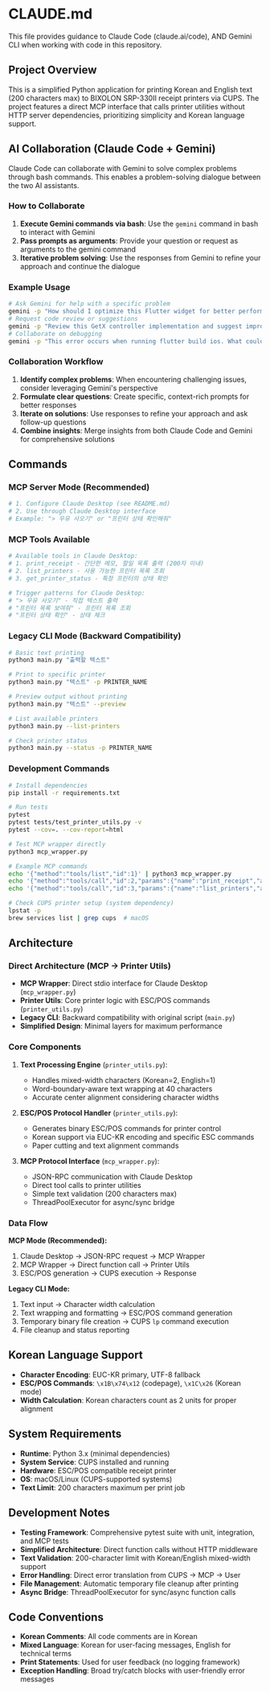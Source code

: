# CLAUDE.md

This file provides guidance to Claude Code (claude.ai/code), AND Gemini CLI when working with code in this repository.

## Project Overview

This is a simplified Python application for printing Korean and English text (200 characters max) to BIXOLON SRP-330II receipt printers via CUPS. The project features a direct MCP interface that calls printer utilities without HTTP server dependencies, prioritizing simplicity and Korean language support.

## AI Collaboration (Claude Code + Gemini)
Claude Code can collaborate with Gemini to solve complex problems through bash commands. This enables a problem-solving dialogue between the two AI assistants.
### How to Collaborate
1. **Execute Gemini commands via bash**: Use the `gemini` command in bash to interact with Gemini
2. **Pass prompts as arguments**: Provide your question or request as arguments to the gemini command
3. **Iterative problem solving**: Use the responses from Gemini to refine your approach and continue the dialogue
### Example Usage
```bash
# Ask Gemini for help with a specific problem
gemini -p "How should I optimize this Flutter widget for better performance?"
# Request code review or suggestions
gemini -p "Review this GetX controller implementation and suggest improvements"
# Collaborate on debugging
gemini -p "This error occurs when running flutter build ios. What could be the cause?"
```
### Collaboration Workflow
1. **Identify complex problems**: When encountering challenging issues, consider leveraging Gemini's perspective
2. **Formulate clear questions**: Create specific, context-rich prompts for better responses
3. **Iterate on solutions**: Use responses to refine your approach and ask follow-up questions
4. **Combine insights**: Merge insights from both Claude Code and Gemini for comprehensive solutions

## Commands

### MCP Server Mode (Recommended)
```bash
# 1. Configure Claude Desktop (see README.md)
# 2. Use through Claude Desktop interface
# Example: "> 우유 사오기" or "프린터 상태 확인해줘"
```

### MCP Tools Available
```bash
# Available tools in Claude Desktop:
# 1. print_receipt - 간단한 메모, 할일 목록 출력 (200자 이내)
# 2. list_printers - 사용 가능한 프린터 목록 조회
# 3. get_printer_status - 특정 프린터의 상태 확인

# Trigger patterns for Claude Desktop:
# "> 우유 사오기" - 직접 텍스트 출력
# "프린터 목록 보여줘" - 프린터 목록 조회
# "프린터 상태 확인" - 상태 체크
```

### Legacy CLI Mode (Backward Compatibility)
```bash
# Basic text printing
python3 main.py "출력할 텍스트"

# Print to specific printer
python3 main.py "텍스트" -p PRINTER_NAME

# Preview output without printing
python3 main.py "텍스트" --preview

# List available printers
python3 main.py --list-printers

# Check printer status
python3 main.py --status -p PRINTER_NAME
```

### Development Commands
```bash
# Install dependencies
pip install -r requirements.txt

# Run tests
pytest
pytest tests/test_printer_utils.py -v
pytest --cov=. --cov-report=html

# Test MCP wrapper directly
python3 mcp_wrapper.py

# Example MCP commands
echo '{"method":"tools/list","id":1}' | python3 mcp_wrapper.py
echo '{"method":"tools/call","id":2,"params":{"name":"print_receipt","arguments":{"text":"테스트","preview":true}}}' | python3 mcp_wrapper.py
echo '{"method":"tools/call","id":3,"params":{"name":"list_printers","arguments":{}}}' | python3 mcp_wrapper.py

# Check CUPS printer setup (system dependency)
lpstat -p
brew services list | grep cups  # macOS
```

## Architecture

### Direct Architecture (MCP → Printer Utils)
- **MCP Wrapper**: Direct stdio interface for Claude Desktop (`mcp_wrapper.py`)
- **Printer Utils**: Core printer logic with ESC/POS commands (`printer_utils.py`)
- **Legacy CLI**: Backward compatibility with original script (`main.py`)
- **Simplified Design**: Minimal layers for maximum performance

### Core Components

1. **Text Processing Engine** (`printer_utils.py`):
   - Handles mixed-width characters (Korean=2, English=1)
   - Word-boundary-aware text wrapping at 40 characters
   - Accurate center alignment considering character widths

2. **ESC/POS Protocol Handler** (`printer_utils.py`):
   - Generates binary ESC/POS commands for printer control
   - Korean support via EUC-KR encoding and specific ESC commands
   - Paper cutting and text alignment commands

3. **MCP Protocol Interface** (`mcp_wrapper.py`):
   - JSON-RPC communication with Claude Desktop
   - Direct tool calls to printer utilities
   - Simple text validation (200 characters max)
   - ThreadPoolExecutor for async/sync bridge

### Data Flow
**MCP Mode (Recommended):**
1. Claude Desktop → JSON-RPC request → MCP Wrapper
2. MCP Wrapper → Direct function call → Printer Utils
3. ESC/POS generation → CUPS execution → Response

**Legacy CLI Mode:**
1. Text input → Character width calculation
2. Text wrapping and formatting → ESC/POS command generation
3. Temporary binary file creation → CUPS `lp` command execution
4. File cleanup and status reporting

## Korean Language Support

- **Character Encoding**: EUC-KR primary, UTF-8 fallback
- **ESC/POS Commands**: `\x1B\x74\x12` (codepage), `\x1C\x26` (Korean mode)
- **Width Calculation**: Korean characters count as 2 units for proper alignment

## System Requirements

- **Runtime**: Python 3.x (minimal dependencies)
- **System Service**: CUPS installed and running
- **Hardware**: ESC/POS compatible receipt printer
- **OS**: macOS/Linux (CUPS-supported systems)
- **Text Limit**: 200 characters maximum per print job

## Development Notes

- **Testing Framework**: Comprehensive pytest suite with unit, integration, and MCP tests
- **Simplified Architecture**: Direct function calls without HTTP middleware
- **Text Validation**: 200-character limit with Korean/English mixed-width support
- **Error Handling**: Direct error translation from CUPS → MCP → User
- **File Management**: Automatic temporary file cleanup after printing
- **Async Bridge**: ThreadPoolExecutor for sync/async function calls

## Code Conventions

- **Korean Comments**: All code comments are in Korean
- **Mixed Language**: Korean for user-facing messages, English for technical terms
- **Print Statements**: Used for user feedback (no logging framework)
- **Exception Handling**: Broad try/catch blocks with user-friendly error messages